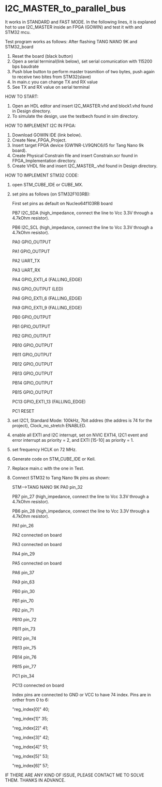 # I2C_MASTER_to_parallel_bus
It works in STANDARD and FAST MODE.
In the following lines, it is explaned hot to use I2C_MASTER inside an FPGA (GOWIN) and test it with and STM32 mcu.

Test program works as follows:
After flashing TANG NANO 9K and STM32_board
1) Reset the board (black button)
2) Open a serial terminal(link below), set serial comunication with 115200 bps baudrate
3) Push blue button to perform master trasmition of two bytes, push again to receive two bites from STM32(slave)
4) In main.c you can change TX and RX value
5) See TX and RX value on serial terminal



HOW TO START:

1) Open an HDL editor and insert I2C_MASTER.vhd and block1.vhd found in Design directory.
2) To simulate the design, use the testbech found in sim directory.

HOW TO IMPLEMENT I2C IN FPGA:

1) Download GOWIN IDE (link below).
2) Create New_FPGA_Project.
3) Insert target FPGA device (GW1NR-LV9QNC6/I5 for Tang Nano 9k board).
4) Create Physical Constrain file and insert Constrain.scr found in FPGA_Implementation directory.
5) Create VHDL file and insert I2C_MASTER_.vhd found in Design directory.

HOW TO IMPLEMENT STM32 CODE:



1) open STM_CUBE_IDE or CUBE_MX.
2) set pins as follows (on STM32F103RB):
   
   First set pins as default on Nucleo64f103RB board

   PB7 I2C_SDA (high_impedance, connect the line to Vcc 3.3V through a 4.7kOhm resistor).
   
   PB6 I2C_SCL (high_impedance, connect the line to Vcc 3.3V through a 4.7kOhm resistor).
   
   PA0 GPIO_OUTPUT

   PA1 GPIO_OUTPUT

   PA2 UART_TX

   PA3 UART_RX

   PA4 GPIO_EXTI_4 (FALLING_EDGE)

   PA5 GPIO_OUTPUT (LED)

   PA6 GPIO_EXTI_6 (FALLING_EDGE)

   PA9 GPIO_EXTI_9 (FALLING_EDGE)

   PB0 GPIO_OUTPUT

   PB1 GPIO_OUTPUT

   PB2 GPIO_OUTPUT

   PB10 GPIO_OUTPUT

   PB11 GPIO_OUTPUT

   PB12 GPIO_OUTPUT

   PB13 GPIO_OUTPUT

   PB14 GPIO_OUTPUT

   PB15 GPIO_OUTPUT

   PC13 GPIO_EXTI_13 (FALLING_EDGE)

   PC1 RESET

4) set I2C1, Standard Mode: 100kHz, 7bit addres (the addres is 74 for the project), Clock_no_stretch ENABLED.
5) enable all EXTI and I2C interrupt, set on NVIC EXTI4, I2C1 event and error interrupt as priority = 2, and EXTI [15-10] as priority = 1.
6) set frequency HCLK on 72 MHz.
7) Generate code on STM_CUBE_IDE or Keil.
8) Replace main.c with the one in Test.
9) Connect STM32 to Tang Nano 9k pins as shown:
   
   STM-->TANG NANO 9K
   PA0   pin_32

   PB7   pin_27 (high_impedance, connect the line to Vcc 3.3V through a 4.7kOhm resistor).

   PB6   pin_28 (high_impedance, connect the line to Vcc 3.3V through a 4.7kOhm resistor).

   PA1   pin_26

   PA2   connected on board

   PA3   connected on board

   PA4   pin_29

   PA5   connected on board

   PA6   pin_37

   PA9   pin_63

   PB0   pin_30

   PB1   pin_70

   PB2   pin_71

   PB10  pin_72

   PB11  pin_73
   
   PB12  pin_74

   PB13  pin_75

   PB14  pin_76

   PB15  pin_77

   PC1   pin_34
   
   PC13  connected on board

   Index pins are connected to GND or VCC to have 74 index.
   Pins are in orther from 0 to 6:
   
   "reg_index[0]" 40; 

   "reg_index[1]" 35; 

   "reg_index[2]" 41; 

   "reg_index[3]" 42; 

   "reg_index[4]" 51; 

   "reg_index[5]" 53; 

   "reg_index[6]" 57;

IF THERE ARE ANY KIND OF ISSUE, PLEASE CONTACT ME TO SOLVE THEM. THANKS IN ADVANCE.




   
